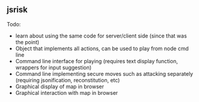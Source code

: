 jsrisk
-----

Todo:

* learn about using the same code for server/client side 
  (since that was the point)
* Object that implements all actions, can be used to play from node cmd line
* Command line interface for playing
  (requires text display function, wrappers for input suggestion)
* Command line implementing secure moves such as attacking separately
  (requiring jsonification, reconstitution, etc)
* Graphical display of map in browser
* Graphical interaction with map in browser

